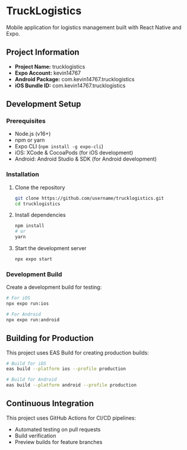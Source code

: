 # TruckLogistics

Mobile application for logistics management built with React Native and Expo.

## Project Information

- **Project Name:** trucklogistics
- **Expo Account:** kevin14767
- **Android Package:** com.kevin14767.trucklogistics
- **iOS Bundle ID:** com.kevin14767.trucklogistics

## Development Setup

### Prerequisites

- Node.js (v16+)
- npm or yarn
- Expo CLI (`npm install -g expo-cli`)
- iOS: XCode & CocoaPods (for iOS development)
- Android: Android Studio & SDK (for Android development)

### Installation

1. Clone the repository
   ```bash
   git clone https://github.com/username/trucklogistics.git
   cd trucklogistics
   ```
2. Install dependencies
   ```bash
   npm install
   # or
   yarn
   ```
3. Start the development server
   ```bash
   npx expo start
   ```

### Development Build

Create a development build for testing:

```bash
# For iOS
npx expo run:ios

# For Android
npx expo run:android
```

## Building for Production

This project uses EAS Build for creating production builds:

```bash
# Build for iOS
eas build --platform ios --profile production

# Build for Android
eas build --platform android --profile production
```

## Continuous Integration

This project uses GitHub Actions for CI/CD pipelines:

- Automated testing on pull requests
- Build verification
- Preview builds for feature branches
